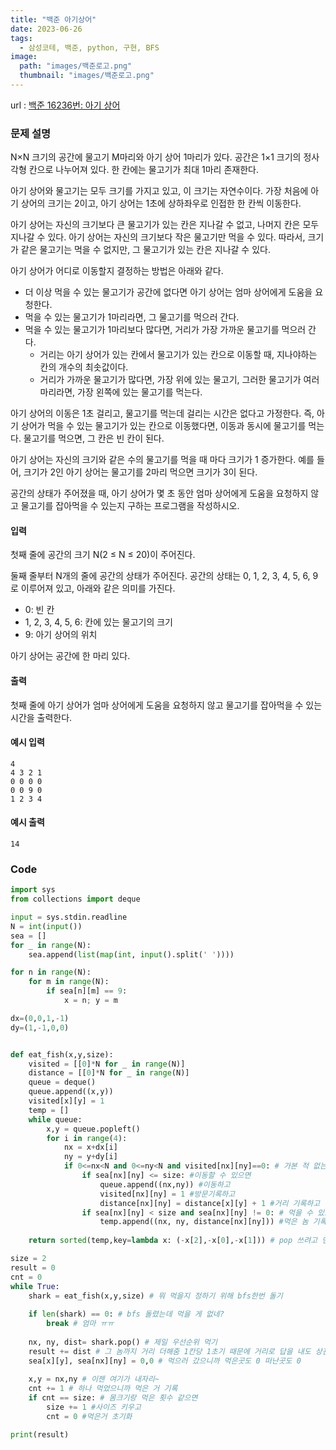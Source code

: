 ```yaml
---
title: "백준 아기상어"
date: 2023-06-26
tags:
  - 삼성코테, 백준, python, 구현, BFS
image:
  path: "images/백준로고.png"
  thumbnail: "images/백준로고.png"
---
```


url : [백준 16236번: 아기 상어](https://www.acmicpc.net/problem/16236)
### 문제 설명
N×N 크기의 공간에 물고기 M마리와 아기 상어 1마리가 있다. 공간은 1×1 크기의 정사각형 칸으로 나누어져 있다. 한 칸에는 물고기가 최대 1마리 존재한다.

아기 상어와 물고기는 모두 크기를 가지고 있고, 이 크기는 자연수이다. 가장 처음에 아기 상어의 크기는 2이고, 아기 상어는 1초에 상하좌우로 인접한 한 칸씩 이동한다.

아기 상어는 자신의 크기보다 큰 물고기가 있는 칸은 지나갈 수 없고, 나머지 칸은 모두 지나갈 수 있다. 아기 상어는 자신의 크기보다 작은 물고기만 먹을 수 있다. 따라서, 크기가 같은 물고기는 먹을 수 없지만, 그 물고기가 있는 칸은 지나갈 수 있다.

아기 상어가 어디로 이동할지 결정하는 방법은 아래와 같다.

-   더 이상 먹을 수 있는 물고기가 공간에 없다면 아기 상어는 엄마 상어에게 도움을 요청한다.
-   먹을 수 있는 물고기가 1마리라면, 그 물고기를 먹으러 간다.
-   먹을 수 있는 물고기가 1마리보다 많다면, 거리가 가장 가까운 물고기를 먹으러 간다.
    -   거리는 아기 상어가 있는 칸에서 물고기가 있는 칸으로 이동할 때, 지나야하는 칸의 개수의 최솟값이다.
    -   거리가 가까운 물고기가 많다면, 가장 위에 있는 물고기, 그러한 물고기가 여러마리라면, 가장 왼쪽에 있는 물고기를 먹는다.

아기 상어의 이동은 1초 걸리고, 물고기를 먹는데 걸리는 시간은 없다고 가정한다. 즉, 아기 상어가 먹을 수 있는 물고기가 있는 칸으로 이동했다면, 이동과 동시에 물고기를 먹는다. 물고기를 먹으면, 그 칸은 빈 칸이 된다.

아기 상어는 자신의 크기와 같은 수의 물고기를 먹을 때 마다 크기가 1 증가한다. 예를 들어, 크기가 2인 아기 상어는 물고기를 2마리 먹으면 크기가 3이 된다.

공간의 상태가 주어졌을 때, 아기 상어가 몇 초 동안 엄마 상어에게 도움을 요청하지 않고 물고기를 잡아먹을 수 있는지 구하는 프로그램을 작성하시오.

#### 입력

첫째 줄에 공간의 크기 N(2 ≤ N ≤ 20)이 주어진다.

둘째 줄부터 N개의 줄에 공간의 상태가 주어진다. 공간의 상태는 0, 1, 2, 3, 4, 5, 6, 9로 이루어져 있고, 아래와 같은 의미를 가진다.

-   0: 빈 칸
-   1, 2, 3, 4, 5, 6: 칸에 있는 물고기의 크기
-   9: 아기 상어의 위치

아기 상어는 공간에 한 마리 있다.

#### 출력

첫째 줄에 아기 상어가 엄마 상어에게 도움을 요청하지 않고 물고기를 잡아먹을 수 있는 시간을 출력한다.

#### 예시 입력
    4
    4 3 2 1
    0 0 0 0
    0 0 9 0
    1 2 3 4

#### 예시 출력
    14


### Code
```python
import sys
from collections import deque

input = sys.stdin.readline
N = int(input())
sea = []
for _ in range(N):
    sea.append(list(map(int, input().split(' '))))

for n in range(N):
    for m in range(N):
        if sea[n][m] == 9:
            x = n; y = m

dx=(0,0,1,-1)
dy=(1,-1,0,0)


def eat_fish(x,y,size):
    visited = [[0]*N for _ in range(N)]
    distance = [[0]*N for _ in range(N)]
    queue = deque()
    queue.append((x,y))
    visited[x][y] = 1
    temp = []
    while queue:
        x,y = queue.popleft()
        for i in range(4):
            nx = x+dx[i]
            ny = y+dy[i]
            if 0<=nx<N and 0<=ny<N and visited[nx][ny]==0: # 가본 적 없는데
                if sea[nx][ny] <= size: #이동할 수 있으면
                    queue.append((nx,ny)) #이동하고
                    visited[nx][ny] = 1 #방문기록하고
                    distance[nx][ny] = distance[x][y] + 1 #거리 기록하고
                if sea[nx][ny] < size and sea[nx][ny] != 0: # 먹을 수 있으면
                    temp.append((nx, ny, distance[nx][ny])) #먹은 놈 기록하고
        
    return sorted(temp,key=lambda x: (-x[2],-x[0],-x[1])) # pop 쓰려고 맨 뒤로 우선순위

size = 2 
result = 0
cnt = 0
while True:
    shark = eat_fish(x,y,size) # 뭐 먹을지 정하기 위해 bfs한번 돌기
    
    if len(shark) == 0: # bfs 돌렸는데 먹을 게 없네? 
        break # 엄마 ㅠㅠ
    
    nx, ny, dist= shark.pop() # 제일 우선순위 먹기
    result += dist # 그 놈까지 거리 더해줌 1칸당 1초기 때문에 거리로 답을 내도 상관없다.
    sea[x][y], sea[nx][ny] = 0,0 # 먹으러 갔으니까 먹은곳도 0 떠난곳도 0
    
    x,y = nx,ny # 이젠 여기가 내자리~
    cnt += 1 # 하나 먹었으니까 먹은 거 기록
    if cnt == size: # 몸크기랑 먹은 횟수 같으면
        size += 1 #사이즈 키우고
        cnt = 0 #먹은거 초기화

print(result)
```
